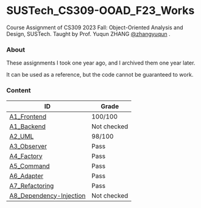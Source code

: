 # SUSTech_CS309-OOAD_F23_Works
Course Assignment of CS309 2023 Fall: Object-Oriented Analysis and Design, SUSTech. Taught by Prof. Yuqun ZHANG [@zhangyuqun](https://github.com/zhangyuqun) .

### About

These assignments I took one year ago, and I archived them one year later.

It can be used as a reference, but the code cannot be guaranteed to work.

### Content

| ID                                                 | Grade       |
| -------------------------------------------------- | ----------- |
| [A1_Frontend](A1_Frontend)                         | 100/100     |
| [A1_Backend](A1_Backend)                           | Not checked |
| [A2_UML](A2_UML)                                   | 98/100      |
| [A3_Observer](A3_Observer)                         | Pass        |
| [A4_Factory](A4_Factory)                           | Pass        |
| [A5_Command](A5_Command)                           | Pass        |
| [A6_Adapter](A6_Adapter)                           | Pass        |
| [A7_Refactoring](A7_Refactoring)                   | Pass        |
| [A8_Dependency-Injection](A8_Dependency-Injection) | Not checked |

